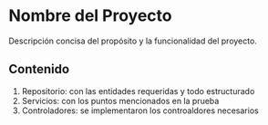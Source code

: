 # Nombre del Proyecto

Descripción concisa del propósito y la funcionalidad del proyecto.

## Contenido
1.	Repositorio: con las entidades requeridas y todo estructurado
2.	Servicios: con los puntos mencionados en la prueba
3.	Controladores: se implementaron los controaldores necesarios 
